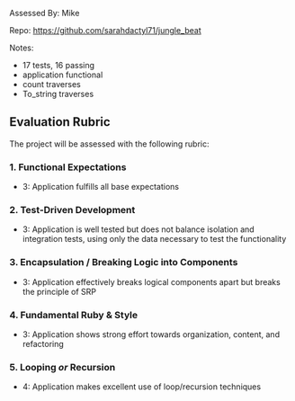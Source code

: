 Assessed By: Mike

Repo: https://github.com/sarahdactyl71/jungle_beat

Notes:
* 17 tests, 16 passing
* application functional
* count traverses
* To_string traverses



## Evaluation Rubric

The project will be assessed with the following rubric:

### 1. Functional Expectations
* 3: Application fulfills all base expectations

### 2. Test-Driven Development
* 3: Application is well tested but does not balance isolation and integration tests, using only the data necessary to test the functionality

### 3. Encapsulation / Breaking Logic into Components

* 3: Application effectively breaks logical components apart but breaks the principle of SRP

### 4. Fundamental Ruby & Style

* 3:  Application shows strong effort towards organization, content, and refactoring

### 5. Looping *or* Recursion
* 4: Application makes excellent use of loop/recursion techniques
